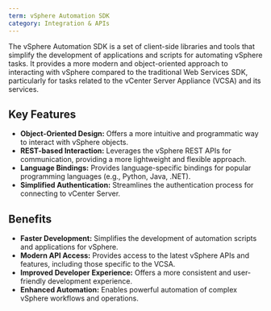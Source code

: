 ```yaml
---
term: vSphere Automation SDK
category: Integration & APIs
---
```


The vSphere Automation SDK is a set of client-side libraries and tools that simplify the development of applications and scripts for automating vSphere tasks. It provides a more modern and object-oriented approach to interacting with vSphere compared to the traditional Web Services SDK, particularly for tasks related to the vCenter Server Appliance (VCSA) and its services.

## Key Features

*   **Object-Oriented Design:** Offers a more intuitive and programmatic way to interact with vSphere objects.
*   **REST-based Interaction:** Leverages the vSphere REST APIs for communication, providing a more lightweight and flexible approach.
*   **Language Bindings:** Provides language-specific bindings for popular programming languages (e.g., Python, Java, .NET).
*   **Simplified Authentication:** Streamlines the authentication process for connecting to vCenter Server.

## Benefits

*   **Faster Development:** Simplifies the development of automation scripts and applications for vSphere.
*   **Modern API Access:** Provides access to the latest vSphere APIs and features, including those specific to the VCSA.
*   **Improved Developer Experience:** Offers a more consistent and user-friendly development experience.
*   **Enhanced Automation:** Enables powerful automation of complex vSphere workflows and operations.
